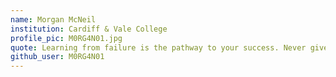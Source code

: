 ```yaml
---
name: Morgan McNeil 
institution: Cardiff & Vale College
profile_pic: M0RG4N01.jpg
quote: Learning from failure is the pathway to your success. Never give up on yourself <3 
github_user: M0RG4N01
---
```

